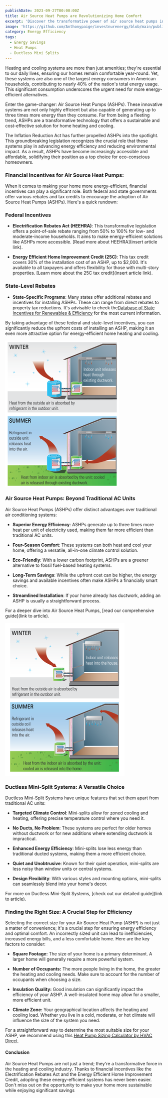 ```yaml
---
publishDate: 2023-09-27T00:00:00Z
title: Air Source Heat Pumps are Revolutionizing Home Comfort
excerpt: 'Discover the transformative power of air source heat pumps in revolutionizing home comfort. Learn how these systems work and why they are becoming a popular choice for energy-efficient heating and cooling.'
image: 'https://github.com/Anthonypaige/investnurenergy/blob/main/public/images/cover-art/HPQ-2-cover-art.jpg?raw=true'
category: Energy Efficiency
tags:
  - Energy Savings
  - Heat Pumps
  - Ductless Mini Splits
---
```


Heating and cooling systems are more than just amenities; they're essential to our daily lives, ensuring our homes remain comfortable year-round. Yet, these systems are also one of the largest energy consumers in American households, contributing to nearly 40% of the nation's total energy usage. This significant consumption underscores the urgent need for more energy-efficient alternatives.

Enter the game-changer: Air Source Heat Pumps (ASHPs). These innovative systems are not only highly efficient but also capable of generating up to three times more energy than they consume. Far from being a fleeting trend, ASHPs are a transformative technology that offers a sustainable and cost-effective solution for home heating and cooling.

The Inflation Reduction Act has further propelled ASHPs into the spotlight. This groundbreaking legislation recognizes the crucial role that these systems play in advancing energy efficiency and reducing environmental impact. As a result, ASHPs have become increasingly accessible and affordable, solidifying their position as a top choice for eco-conscious homeowners.

### Financial Incentives for Air Source Heat Pumps:

When it comes to making your home more energy-efficient, financial incentives can play a significant role. Both federal and state governments offer various rebates and tax credits to encourage the adoption of Air Source Heat Pumps (ASHPs). Here's a quick rundown:

### Federal Incentives

- **Electrification Rebates Act (HEEHRA)**: This transformative legislation offers a point-of-sale rebate ranging from 50% to 100% for low- and moderate-income households. It aims to make energy-efficient solutions like ASHPs more accessible. [Read more about HEEHRA](insert article link).

- **Energy Efficient Home Improvement Credit (25C)**: This tax credit covers 30% of the installation cost of an ASHP, up to $2,000. It's available to all taxpayers and offers flexibility for those with multi-story properties. [Learn more about the 25C tax credit](insert article link).

### State-Level Rebates

- **State-Specific Programs**: Many states offer additional rebates and incentives for installing ASHPs. These can range from direct rebates to property tax reductions. It's advisable to check the[Database of State Incentives for Renewables & Efficiency](DSIRE.org) for the most current information.

By taking advantage of these federal and state-level incentives, you can significantly reduce the upfront costs of installing an ASHP, making it an even more attractive option for energy-efficient home heating and cooling.

![Super wide](https://github.com/Anthonypaige/investnurenergy/blob/main/public/images/In-article-images/WHP-2%20in%20article%20image1.png?raw=true)

### **Air Source Heat Pumps: Beyond Traditional AC Units**

Air Source Heat Pumps (ASHPs) offer distinct advantages over traditional air conditioning systems:

- **Superior Energy Efficiency**: ASHPs generate up to three times more heat per unit of electricity used, making them far more efficient than traditional AC units.

- **Four-Season Comfort**: These systems can both heat and cool your home, offering a versatile, all-in-one climate control solution.

- **Eco-Friendly**: With a lower carbon footprint, ASHPs are a greener alternative to fossil fuel-based heating systems.

- **Long-Term Savings**: While the upfront cost can be higher, the energy savings and available incentives often make ASHPs a financially smart choice.

- **Streamlined Installation**: If your home already has ductwork, adding an ASHP is usually a straightforward process.

For a deeper dive into Air Source Heat Pumps, [read our comprehensive guide](link to article).

![Super wide](https://github.com/Anthonypaige/investnurenergy/blob/main/public/images/In-article-images/WHP-2%20in%20article%20image2.png?raw=true)

### **Ductless Mini-Split Systems: A Versatile Choice**

Ductless Mini-Split Systems have unique features that set them apart from traditional AC units:

- **Targeted Climate Control**: Mini-splits allow for zoned cooling and heating, offering precise temperature control where you need it.

- **No Ducts, No Problem**: These systems are perfect for older homes without ductwork or for new additions where extending ductwork is impractical.

- **Enhanced Energy Efficiency**: Mini-splits lose less energy than traditional ducted systems, making them a more efficient choice.

- **Quiet and Unobtrusive**: Known for their quiet operation, mini-splits are less noisy than window units or central systems.

- **Design Flexibility**: With various styles and mounting options, mini-splits can seamlessly blend into your home's decor.

For more on Ductless Mini-Split Systems, [check out our detailed guide](link to article).

### **Finding the Right Size: A Crucial Step for Efficiency**

Selecting the correct size for your Air Source Heat Pump (ASHP) is not just a matter of convenience; it's a crucial step for ensuring energy efficiency and optimal comfort. An incorrectly sized unit can lead to inefficiencies, increased energy bills, and a less comfortable home. Here are the key factors to consider:

- **Square Footage:** The size of your home is a primary determinant. A larger home will generally require a more powerful system.

- **Number of Occupants:** The more people living in the home, the greater the heating and cooling needs. Make sure to account for the number of occupants when choosing a size.

- **Insulation Quality:** Good insulation can significantly impact the efficiency of your ASHP. A well-insulated home may allow for a smaller, more efficient unit.

- **Climate Zone:** Your geographical location affects the heating and cooling load. Whether you live in a cold, moderate, or hot climate will influence the size of the system you need.

For a straightforward way to determine the most suitable size for your ASHP, we recommend using this [Heat Pump Sizing Calculator by HVAC Direct](https://hvacdirect.com/sizing-air-conditioner-and-heater.html).

#### **Conclusion**

Air Source Heat Pumps are not just a trend; they're a transformative force in the heating and cooling industry. Thanks to financial incentives like the Electrification Rebates Act and the Energy Efficient Home Improvement Credit, adopting these energy-efficient systems has never been easier. Don't miss out on the opportunity to make your home more sustainable while enjoying significant savings
